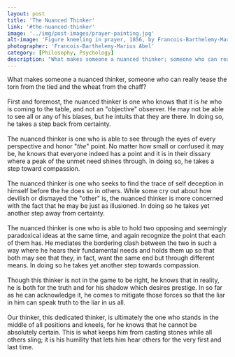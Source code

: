 ```yaml
---
layout: post
title: 'The Nuanced Thinker'
link: '#the-nuanced-thinker'
image: '../img/post-images/prayer-painting.jpg'
alt-image: 'Figure kneeling in prayer, 1856, by Francois-Barthelemy-Marius Abel (1832-1870).'
photographer: 'Francois-Barthelemy-Marius Abel'
category: [Philosophy, Psychology]
description: "What makes someone a nuanced thinker; someone who can really tease the torn from the tied and the wheat from the chaff?"
---
```

What makes someone a nuanced thinker, someone who can really tease the torn from the tied and the wheat from the chaff?
<br>
<br>
First and foremost, the nuanced thinker is one who knows that it is _he_ who is coming to the table, and not an "objective" observer. He may not be able to see all or any of his biases, but he intuits that they are there. In doing so, he takes a step back from certainty.
<br>
<br>
The nuanced thinker is one who is able to see through the eyes of every perspective and honor "_the_" point. No matter how small or confused it may be, he knows that everyone indeed has a point and it is in their dissary where a peak of the unmet need shines through. In doing so, he takes a step toward compassion.
<br>
<br>
The nuanced thinker is one who seeks to find the trace of self deception in himself before the he does so in others. While some cry out about how devilish or dismayed the "other" is, the nuanced thinker is more concerned with the fact that he may be just as illusioned. In doing so he takes yet another step away from certainty.
<br>
<br>
The nuanced thinker is one who is able to hold two opposing and seemingly paradoxical ideas at the same time, and again recognize the point that each of them has. He mediates the bordering clash between the two in such a way where he hears their fundamental needs and holds them up so that both may see that they, in fact, want the same end but through different means. In doing so he takes yet another step towards compassion.
<br>
<br>
Though this thinker is not in the game to be right, he knows that in reality, he is both for the truth and for his shadow which desires prestige. In so far as he can acknowledge it, he comes to mitigate those forces so that the liar in him can speak truth to the liar in us all.
<br>
<br>
Our thinker, this dedicated thinker, is ultimately the one who stands in the middle of all positions and kneels, for he knows that he cannot be absolutely certain. This is what keeps him from casting stones while all others sling; it is his humility that lets him hear others for the very first and last time.